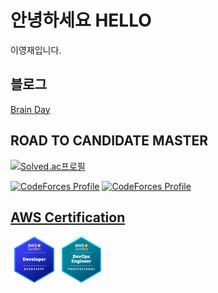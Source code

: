 # 안녕하세요 HELLO

이영재입니다.

## 블로그 
[Brain Day](https://leeyeongjae1.github.io)

## ROAD TO CANDIDATE MASTER
[![Solved.ac프로필](http://mazassumnida.wtf/api/generate_badge?boj=Rose)](https://solved.ac/Rose)

[![CodeForces Profile](https://cf.leed.at?id=Rose)](https://codeforces.com/profile/Rose)
[![CodeForces Profile](https://cf.leed.at?id=Daisy)](https://codeforces.com/profile/Daisy)

## [AWS Certification](https://www.credly.com/users/yeongjae-lee.e63e4a70/badges)

<img src="badges/aws-certified-developer-associate.png" width="15%" height="15%" align='left'/>
<img src="badges/aws-certified-devops-engineer-professional.png" width="15%" height="15%" align='left'/>